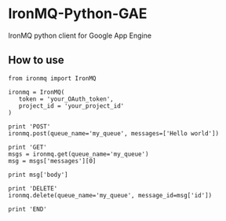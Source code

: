 # IronMQ-Python-GAE
IronMQ python client for Google App Engine

## How to use
    from ironmq import IronMQ
      
    ironmq = IronMQ(
       token = 'your_OAuth_token',
       project_id = 'your_project_id'
    )
    
    print 'POST'
    ironmq.post(queue_name='my_queue', messages=['Hello world'])
    
    print 'GET'
    msgs = ironmq.get(queue_name='my_queue')
    msg = msgs['messages'][0]
    
    print msg['body']
    
    print 'DELETE'
    ironmq.delete(queue_name='my_queue', message_id=msg['id'])
    
    print 'END'
